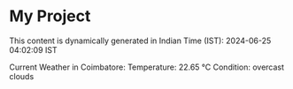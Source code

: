 # My Project

This content is dynamically generated in Indian Time (IST): 2024-06-25 04:02:09 IST


Current Weather in Coimbatore:
Temperature: 22.65 °C
Condition: overcast clouds
